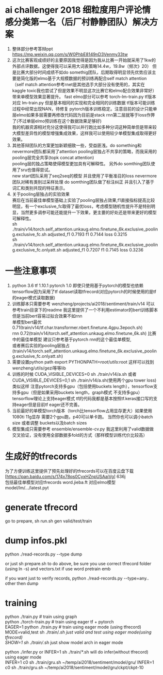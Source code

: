 # ai challenger 2018 细粒度用户评论情感分类第一名（后厂村静静团队）解决方案
1. 整体部分参考答辩ppt https://mp.weixin.qq.com/s/W0PhbE8149nD3Venmy33tw  
2. 这次比赛客观成绩好的主要原因我觉得是因为我从比赛一开始就采用了1kw的外部点评数据，这使得我可以采用大词表策略14.4w，19.8w（频次》20） 
   但是比赛大部分时间成绩不如do somethig团队，后期取得明显领先优势应该主要是简化版的elmo基于大规模数据的预训练再配合self match attention（self match attention参考rnet是其他选手大部分没有使用的，其实在kaggle toxic我也尝试了但是效果不明显这次比赛它和elmo配合效果非常好）带来单模型效果显著提升。 
  fast elmo部分可以参考 torch-lm-train.py tf版本对应 lm-train.py 但是基本相同的实现和完全相同的训练数据 tf版本可能训练过程中经常出现NAN，待修复 pytorch版本训练稳定。注意目前的设计只能单层elmo如果多层需要再修改代码因为目前是stack rnn第二层就等于loss作弊了(不过单层elmo预训练在这个数据效果足够好)  
  我的机器资源相对充分这使得我可以并行跑比如多种分词这种简单但是带来较大模型差异性的模型增强集成效果，这样我可以使用较少单模型集成取得更好效果。   
3. 其他答辩团队的方案更加新颖细致一些，受益匪浅。do something和nevermore团队都采用了attention pooling层独占不共享的策略，而我采用的pooling层完全共享(topk concat attention)  
   pooling层的独占策略使得模型更加具有可解释性。 另外do somthing团队使用了sru也值得尝试。  
   new start团队采用了seq2seq的模型 并且使用了平衡准召的loss nevermore团队对稀有类别过采样处理 do somthing团队做了标注纠正 并且引入了基于词汇和类别共现的特征表示。  
4. 关于pooling层独占的实验效果  
   赛后在当前最佳单模型基础上实验了pooling层独占效果,f1直接指标提高比较明显，有一个exclusive_fc取得了最优loss，考虑模型随机性提升不是特别明显，当然更多调参可能还能提升一下效果，更主要的好处还是带来更好的模型可解释性。    
   sh ./train/v14/torch.self_attention.unkaug.elmo.finetune_6k.exclusive_pooling.exclusive_fc.sh              adjusted_f1 0.7193  f1 0.7144 loss 0.3215  
   sh ./train/v14/torch.self_attention.unkaug.elmo.finetune_6k.exclusive_pooling.exclusive_fc.onlyatt.sh      adjusted_f1 0.7207  f1 0.7145 loss 0.3236  

# 一些注意事项
1. python 3.6 tf 1.10.1  pytorch 1.0  即使只使用基于pytorch的模型也依赖tensorflow因为采用了tf dataset读取tfrecord(对应pytorch的时候使用的是tf的eager模式读取数据)  
2. 训练脚本只需要参考 wenzheng/projects/ai2018/sentiment/train/v14 可以参考train目录下的readme 我这里提供了一个不利用estimator的bert训练脚本 但是当前bert容易过拟合效果不如rnn  
   单模型bert最优 0.71(train/v14/tf.char.transformer.nbert.finetune.4gpu.3epoch.sh)   
   rnn 0.72(train/v14/torch.self_attention.unkaug.elmo.finetune_6k.sh) 比赛中的最佳单模型 建议只参考基于pytorch rnn的这个最佳单模型,  
   或者赛后实验的pooling层独占(train/v14/torch.self_attention.unkaug.elmo.finetune_6k.exclusive_pooling.exclusive_fc.onlyatt.sh)  
3. 需要设置python path export PYTHONPATH=$root/utils:$root 这样可以找到wenzheng/utils/gezi等等lib 
4. 训练的时候 CUDA_VISIBLE_DEVICES=0 sh ./train/v14/a.sh 或者 CUDA_VISIBLE_DEVICES=0,1 sh ./train/v14/a.sh(使用两个gpu tower loss) 类似这样 注意pytorch支持多gpu（包括使用buckets length），tensorflow支持多gpu（但是如果采用buckets length，graph模式 不支持多gpu）  
   tensorflow理论上支持eager模式 tf的代码我都是基本按照tf.keras接口写的支持eager但是目前tf eager还不完善。  
5. 当前最好的单模型torch版本（torch比tensorflow占用显存更大）如果使用1080ti 11g显存 需要2个gpu跑，p40可以单卡跑。 当然你也可以调小batch size 或者调整 buckets以及batch sizes   
6. 模型集成只需要参考 ensemble/ensemble-cv.py 我这里利用了valid数据做交叉验证，没有使用全部数据多fold的方式（那样模型训练代价比较高）   

# 生成好的tfrecords
为了方便训练这里提供了预先处理好的tfrecords可以在百度云盘下载  
[https://pan.baidu.com/s/174x78qs0CyxHZnpUSAajVg]  636j  
包括最佳单模型对应tfrecords word.jieba.ft 对应elmo模型 model/lm/.../latest.pyt  

# generate tfrecord  
go to prepare, sh run.sh gen valid/test/train   
# dump infos.pkl  
python ./read-records.py --type dump   

or just sh prepare.sh to do above, be sure you use correct tfrecord folder (using ln -s)  and vectors.txt if use word pretrain emb  

if you want just to verify records, python ./read-records.py --type=any.. other then dump  
# training 
python ./train.py  # train using graph  
python ./torch-train.py # train using eager tf + pytorch  
EAGER=1 python ./train.py # train using eager mode  (using tfrecord)
MODE=valid,test sh ./train/*.sh  just valid and test using eager mode(using tfrecord)  
SHOW=1 sh ./train/*.sh just show model arch in eager mode   

python ./infer.py or INFER=1 sh ./train/*.sh will do infer(without tfrecord) using eager mode    
INFER=1 c0 sh ./train/gru.sh ~/temp/ai2018/sentiment/model/gru/ 
INFER=1 c0 sh ./train/gru.sh ~/temp/ai2018/sentiment/model/gru/ckpt/ckpt-10 
